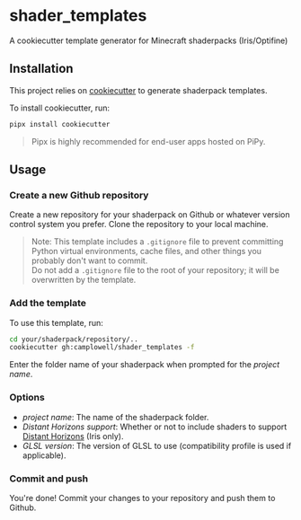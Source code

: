 # shader_templates
A cookiecutter template generator for Minecraft shaderpacks (Iris/Optifine)

## Installation
This project relies on [cookiecutter](https://pypi.org/project/cookiecutter/) to generate shaderpack templates.

To install cookiecutter, run:
```bash
pipx install cookiecutter
```
> Pipx is highly recommended for end-user apps hosted on PiPy.

## Usage

### Create a new Github repository
Create a new repository for your shaderpack on Github or whatever version control system you prefer.
Clone the repository to your local machine.

> Note: This template includes a `.gitignore` file to prevent committing Python virtual environments, cache files, and other things you probably don't want to commit.  
> Do not add a `.gitignore` file to the root of your repository; it will be overwritten by the template.

### Add the template
To use this template, run:
```bash
cd your/shaderpack/repository/..
cookiecutter gh:camplowell/shader_templates -f
```
Enter the folder name of your shaderpack when prompted for the *project name*.

### Options
- *project name*: The name of the shaderpack folder.
- *Distant Horizons support*: Whether or not to include shaders to support [Distant Horizons](https://modrinth.com/mod/distanthorizons) (Iris only).
- *GLSL version*: The version of GLSL to use (compatibility profile is used if applicable).


### Commit and push
You're done! Commit your changes to your repository and push them to Github.
